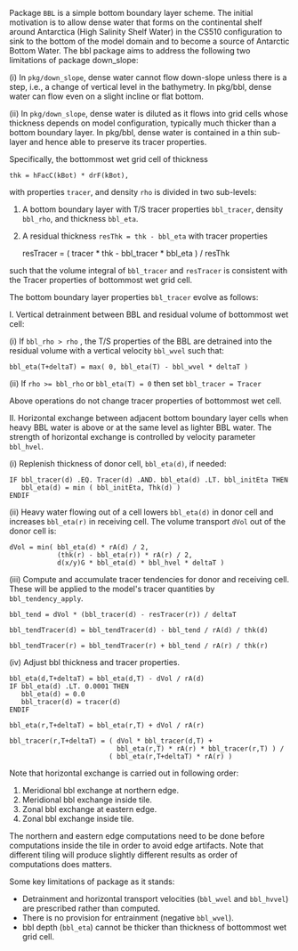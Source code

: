 Package `BBL` is a simple bottom boundary layer scheme.  The initial
motivation is to allow dense water that forms on the continental shelf around
Antarctica (High Salinity Shelf Water) in the CS510 configuration to sink to
the bottom of the model domain and to become a source of Antarctic Bottom
Water.  The bbl package aims to address the following two limitations of
package down_slope:

(i) In `pkg/down_slope`, dense water cannot flow down-slope unless there is a
step, i.e., a change of vertical level in the bathymetry.  In pkg/bbl, dense
water can flow even on a slight incline or flat bottom.

(ii) In `pkg/down_slope`, dense water is diluted as it flows into grid cells
whose thickness depends on model configuration, typically much thicker than a
bottom boundary layer.  In pkg/bbl, dense water is contained in a thin
sub-layer and hence able to preserve its tracer properties.

Specifically, the bottommost wet grid cell of thickness

    thk = hFacC(kBot) * drF(kBot),

with properties `tracer`, and density `rho` is divided in two sub-levels:

1. A bottom boundary layer with T/S tracer properties `bbl_tracer`,
density `bbl_rho`, and thickness `bbl_eta`.

2. A residual thickness `resThk = thk - bbl_eta` with tracer properties

    resTracer = ( tracer * thk - bbl_tracer * bbl_eta ) / resThk

such that the volume integral of `bbl_tracer` and `resTracer` is consistent with
the Tracer properties of bottommost wet grid cell.

The bottom boundary layer properties `bbl_tracer` evolve as follows:

I. Vertical detrainment between BBL and residual volume of bottommost wet cell:

(i) If `bbl_rho > rho` , the T/S properties of the BBL are detrained into
the residual volume with a vertical velocity `bbl_wvel` such that:

    bbl_eta(T+deltaT) = max( 0, bbl_eta(T) - bbl_wvel * deltaT )

(ii) If `rho >= bbl_rho` or `bbl_eta(T) = 0` then set `bbl_tracer = Tracer`

Above operations do not change tracer properties of bottommost wet cell.

II. Horizontal exchange between adjacent bottom boundary layer cells when
heavy BBL water is above or at the same level as lighter BBL water.  The
strength of horizontal exchange is controlled by velocity parameter `bbl_hvel`.

(i) Replenish thickness of donor cell, `bbl_eta(d)`, if needed:

    IF bbl_tracer(d) .EQ. Tracer(d) .AND. bbl_eta(d) .LT. bbl_initEta THEN
       bbl_eta(d) = min ( bbl_initEta, Thk(d) )
    ENDIF

(ii) Heavy water flowing out of a cell lowers `bbl_eta(d)` in donor cell and
increases `bbl_eta(r)` in receiving cell.  The volume transport `dVol` out
of the donor cell is:

    dVol = min( bbl_eta(d) * rA(d) / 2,
                (thk(r) - bbl_eta(r)) * rA(r) / 2,
                d(x/y)G * bbl_eta(d) * bbl_hvel * deltaT )

(iii) Compute and accumulate tracer tendencies for donor and receiving cell.
These will be applied to the model's tracer quantities by `bbl_tendency_apply`.

    bbl_tend = dVol * (bbl_tracer(d) - resTracer(r)) / deltaT

    bbl_tendTracer(d) = bbl_tendTracer(d) - bbl_tend / rA(d) / thk(d)

    bbl_tendTracer(r) = bbl_tendTracer(r) + bbl_tend / rA(r) / thk(r)

(iv) Adjust bbl thickness and tracer properties.

    bbl_eta(d,T+deltaT) = bbl_eta(d,T) - dVol / rA(d)
    IF bbl_eta(d) .LT. 0.0001 THEN
       bbl_eta(d) = 0.0
       bbl_tracer(d) = tracer(d)
    ENDIF

    bbl_eta(r,T+deltaT) = bbl_eta(r,T) + dVol / rA(r)

    bbl_tracer(r,T+deltaT) = ( dVol * bbl_tracer(d,T) +
                               bbl_eta(r,T) * rA(r) * bbl_tracer(r,T) ) /
                             ( bbl_eta(r,T+deltaT) * rA(r) )

Note that horizontal exchange is carried out in following order:

1. Meridional bbl exchange at northern edge.
2. Meridional bbl exchange inside tile.
3. Zonal bbl exchange at eastern edge.
4. Zonal bbl exchange inside tile.

The northern and eastern edge computations need to be done before
computations inside the tile in order to avoid edge artifacts.
Note that different tiling will produce slightly different results
as order of computations does matters.

Some key limitations of package as it stands:

- Detrainment and horizontal transport velocities (`bbl_wvel` and `bbl_hvvel`) are
  prescribed rather than computed.
- There is no provision for entrainment (negative `bbl_wvel`).
- bbl depth (`bbl_eta`) cannot be thicker than thickness of bottommost wet grid cell.
